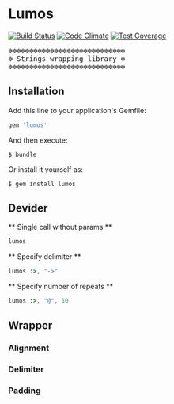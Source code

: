 # Lumos

[![Build Status](https://travis-ci.org/query-string/lumos.svg)](https://travis-ci.org/query-string/lumos)
[![Code Climate](https://codeclimate.com/github/query-string/lumos/badges/gpa.svg)](https://codeclimate.com/github/query-string/lumos)
[![Test Coverage](https://codeclimate.com/github/query-string/lumos/badges/coverage.svg)](https://codeclimate.com/github/query-string/lumos)

<pre>
❄❄❄❄❄❄❄❄❄❄❄❄❄❄❄❄❄❄❄❄❄❄❄❄❄❄❄❄
❄ Strings wrapping library ❄
❄❄❄❄❄❄❄❄❄❄❄❄❄❄❄❄❄❄❄❄❄❄❄❄❄❄❄❄
</pre>

## Installation

Add this line to your application's Gemfile:

```ruby
gem 'lumos'
```

And then execute:

    $ bundle

Or install it yourself as:

    $ gem install lumos

## Devider

** Single call without params **
```ruby
lumos
```

** Specify delimiter **
```ruby
lumos :>, "->"
```

** Specify number of repeats **
```ruby
lumos :>, "@", 10
```


## Wrapper

### Alignment
### Delimiter
### Padding
